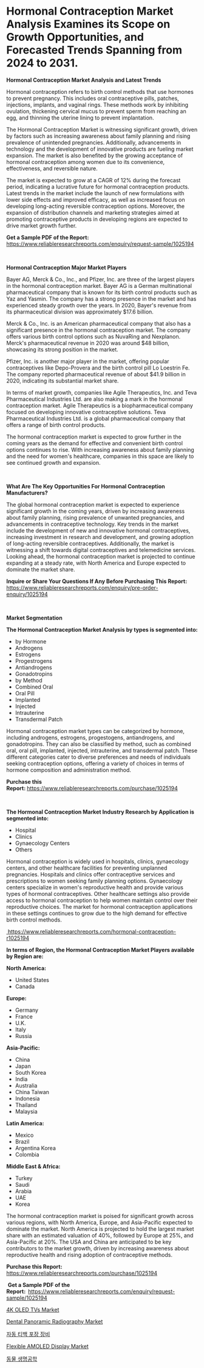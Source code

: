 <p><h1>Hormonal Contraception Market Analysis Examines its Scope on Growth Opportunities, and Forecasted Trends Spanning from 2024 to 2031.</h1></p><p><strong>Hormonal Contraception Market Analysis and Latest Trends</strong></p>
<p><p>Hormonal contraception refers to birth control methods that use hormones to prevent pregnancy. This includes oral contraceptive pills, patches, injections, implants, and vaginal rings. These methods work by inhibiting ovulation, thickening cervical mucus to prevent sperm from reaching an egg, and thinning the uterine lining to prevent implantation.</p><p>The Hormonal Contraception Market is witnessing significant growth, driven by factors such as increasing awareness about family planning and rising prevalence of unintended pregnancies. Additionally, advancements in technology and the development of innovative products are fueling market expansion. The market is also benefited by the growing acceptance of hormonal contraception among women due to its convenience, effectiveness, and reversible nature.</p><p>The market is expected to grow at a CAGR of 12% during the forecast period, indicating a lucrative future for hormonal contraception products. Latest trends in the market include the launch of new formulations with lower side effects and improved efficacy, as well as increased focus on developing long-acting reversible contraception options. Moreover, the expansion of distribution channels and marketing strategies aimed at promoting contraceptive products in developing regions are expected to drive market growth further.</p></p>
<p><strong>Get a Sample PDF of the Report:&nbsp;</strong> <a href="https://www.reliableresearchreports.com/enquiry/request-sample/1025194">https://www.reliableresearchreports.com/enquiry/request-sample/1025194</a></p>
<p>&nbsp;</p>
<p><strong>Hormonal Contraception Major Market Players</strong></p>
<p><p>Bayer AG, Merck & Co., Inc., and Pfizer, Inc. are three of the largest players in the hormonal contraception market. Bayer AG is a German multinational pharmaceutical company that is known for its birth control products such as Yaz and Yasmin. The company has a strong presence in the market and has experienced steady growth over the years. In 2020, Bayer's revenue from its pharmaceutical division was approximately $17.6 billion.</p><p>Merck & Co., Inc. is an American pharmaceutical company that also has a significant presence in the hormonal contraception market. The company offers various birth control options such as NuvaRing and Nexplanon. Merck's pharmaceutical revenue in 2020 was around $48 billion, showcasing its strong position in the market.</p><p>Pfizer, Inc. is another major player in the market, offering popular contraceptives like Depo-Provera and the birth control pill Lo Loestrin Fe. The company reported pharmaceutical revenue of about $41.9 billion in 2020, indicating its substantial market share.</p><p>In terms of market growth, companies like Agile Therapeutics, Inc. and Teva Pharmaceutical Industries Ltd. are also making a mark in the hormonal contraception market. Agile Therapeutics is a biopharmaceutical company focused on developing innovative contraceptive solutions. Teva Pharmaceutical Industries Ltd. is a global pharmaceutical company that offers a range of birth control products.</p><p>The hormonal contraception market is expected to grow further in the coming years as the demand for effective and convenient birth control options continues to rise. With increasing awareness about family planning and the need for women's healthcare, companies in this space are likely to see continued growth and expansion.</p></p>
<p>&nbsp;</p>
<p><strong>What Are The Key Opportunities For Hormonal Contraception Manufacturers?</strong></p>
<p><p>The global hormonal contraception market is expected to experience significant growth in the coming years, driven by increasing awareness about family planning, rising prevalence of unwanted pregnancies, and advancements in contraceptive technology. Key trends in the market include the development of new and innovative hormonal contraceptives, increasing investment in research and development, and growing adoption of long-acting reversible contraceptives. Additionally, the market is witnessing a shift towards digital contraceptives and telemedicine services. Looking ahead, the hormonal contraception market is projected to continue expanding at a steady rate, with North America and Europe expected to dominate the market share.</p></p>
<p><strong>Inquire or Share Your Questions If Any Before Purchasing This Report:</strong> <a href="https://www.reliableresearchreports.com/enquiry/pre-order-enquiry/1025194">https://www.reliableresearchreports.com/enquiry/pre-order-enquiry/1025194</a></p>
<p>&nbsp;</p>
<p><strong>Market Segmentation</strong></p>
<p><strong>The Hormonal Contraception Market Analysis by types is segmented into:</strong></p>
<p><ul><li>by Hormone</li><li>Androgens</li><li>Estrogens</li><li>Progestrogens</li><li>Antiandrogens</li><li>Gonadotropins</li><li>by Method</li><li>Combined Oral</li><li>Oral Pill</li><li>Implanted</li><li>Injected</li><li>Intrauterine</li><li>Transdermal Patch</li></ul></p>
<p><p>Hormonal contraception market types can be categorized by hormone, including androgens, estrogens, progestogens, antiandrogens, and gonadotropins. They can also be classified by method, such as combined oral, oral pill, implanted, injected, intrauterine, and transdermal patch. These different categories cater to diverse preferences and needs of individuals seeking contraception options, offering a variety of choices in terms of hormone composition and administration method.</p></p>
<p><strong>Purchase this Report:&nbsp;</strong><a href="https://www.reliableresearchreports.com/purchase/1025194">https://www.reliableresearchreports.com/purchase/1025194</a></p>
<p>&nbsp;</p>
<p><strong>The Hormonal Contraception Market Industry Research by Application is segmented into:</strong></p>
<p><ul><li>Hospital</li><li>Clinics</li><li>Gynaecology Centers</li><li>Others</li></ul></p>
<p><p>Hormonal contraception is widely used in hospitals, clinics, gynaecology centers, and other healthcare facilities for preventing unplanned pregnancies. Hospitals and clinics offer contraceptive services and prescriptions to women seeking family planning options. Gynaecology centers specialize in women's reproductive health and provide various types of hormonal contraceptives. Other healthcare settings also provide access to hormonal contraception to help women maintain control over their reproductive choices. The market for hormonal contraception applications in these settings continues to grow due to the high demand for effective birth control methods.</p></p>
<p><a href="https://www.reliableresearchreports.com/hormonal-contraception-r1025194">&nbsp;https://www.reliableresearchreports.com/hormonal-contraception-r1025194</a></p>
<p><strong>In terms of Region, the Hormonal Contraception Market Players available by Region are:</strong></p>
<p>
    <p> <strong> North America: </strong>
        <ul>
            <li>United States</li>
            <li>Canada</li>
        </ul>
        </p> 
    <p> <strong> Europe: </strong>
        <ul>
            <li>Germany</li>
            <li>France</li>
            <li>U.K.</li>
            <li>Italy</li>
            <li>Russia</li>
        </ul>
        </p> 
    <p> <strong> Asia-Pacific: </strong>
        <ul>
            <li>China</li>
            <li>Japan</li>
            <li>South Korea</li>
            <li>India</li>
            <li>Australia</li>
            <li>China Taiwan</li>
            <li>Indonesia</li>
            <li>Thailand</li>
            <li>Malaysia</li>
        </ul>
        </p> 
    <p> <strong> Latin America: </strong>
        <ul>
            <li>Mexico</li>
            <li>Brazil</li>
            <li>Argentina Korea</li>
            <li>Colombia</li>
        </ul>
        </p> 
    <p> <strong> Middle East & Africa: </strong>
        <ul>
            <li>Turkey</li>
            <li>Saudi</li>
            <li>Arabia</li>
            <li>UAE</li>
            <li>Korea</li>
        </ul>
    </p>
    </p>
<p><p>The hormonal contraception market is poised for significant growth across various regions, with North America, Europe, and Asia-Pacific expected to dominate the market. North America is projected to hold the largest market share with an estimated valuation of 40%, followed by Europe at 25%, and Asia-Pacific at 20%. The USA and China are anticipated to be key contributors to the market growth, driven by increasing awareness about reproductive health and rising adoption of contraceptive methods.</p></p>
<p><strong>Purchase this Report: </strong><a href="https://www.reliableresearchreports.com/purchase/1025194">https://www.reliableresearchreports.com/purchase/1025194</a></p>
<p>&nbsp;<strong>Get a Sample PDF of the Report:&nbsp;&nbsp;</strong><a href="https://www.reliableresearchreports.com/enquiry/request-sample/1025194">https://www.reliableresearchreports.com/enquiry/request-sample/1025194</a></p>
<p><strong></strong></p>
<p><p><a href="https://www.linkedin.com/pulse/4k-oled-tvs-market-analysis-its-cagr-segmentation-global-industry-rndcf?trackingId=Rq1revF9Kmd5jatxdJGcxA%3D%3D">4K OLED TVs Market</a></p><p><a href="https://github.com/mbisetmhermsr/Market-Research-Report-List-2/blob/main/dental-panoramic-radiography-market.md">Dental Panoramic Radiography Market</a></p><p><a href="https://github.com/trmesnao7959541/Market-Research-Report-List-2/blob/main/232671649756.md">자동 티백 포장 장비</a></p><p><a href="https://www.linkedin.com/pulse/flexible-amoled-display-market-furnishes-information-share-trends-wrr4f?trackingId=RgjwBHjEgNQOqqMi9ycUPw%3D%3D">Flexible AMOLED Display Market</a></p><p><a href="https://github.com/sammyUltyylrich9067856/Market-Research-Report-List-1/blob/main/457930549755.md">동물 생명공학</a></p></p>